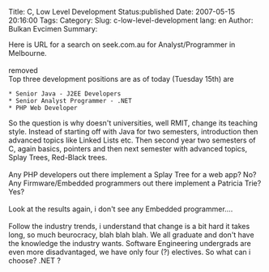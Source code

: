 Title: C, Low Level Development
Status:published
Date: 2007-05-15 20:16:00
Tags: 
Category: 
Slug: c-low-level-development
lang: en
Author: Bulkan Evcimen
Summary: 

Here is URL for a search on seek.com.au for Analyst/Programmer in Melbourne.<br /><br />removed<br />Top three development positions are as of today (Tuesday 15th) are

    * Senior Java - J2EE Developers
    * Senior Analyst Programmer - .NET
    * PHP Web Developer

So the question is why doesn't universities, well RMIT,  change its teaching style. Instead of starting off with Java for two semesters, introduction then advanced topics like Linked Lists etc. Then second year two semesters of C, again basics, pointers and then next semester with advanced topics, Splay Trees, Red-Black trees.<br /><br />Any PHP developers out there implement a Splay Tree for a web app? No?<br />Any Firmware/Embedded programmers out there implement a Patricia Trie? Yes?<br /><br />Look at the results again, i don't see any Embedded programmer....<br /><br />Follow the industry trends, i understand that change is a bit hard it takes long, so much beurocracy, blah blah
blah. We all graduate and don't have the knowledge the industry wants. Software Engineering undergrads are even more disadvantaged, we have only four (?) electives. So what can i choose? .NET ?
